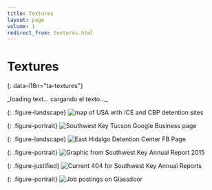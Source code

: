 ```yaml
---
title: Textures
layout: page
volume: 1
redirect_from: textures.html
---
```



# Textures 
{: data-i18n="ta-textures"}

<!-- To change body text, edit booth:
	assets/markdown/textures_en.md and
	assets/markdown/textures_es.md

  LEAVE the “#IMGTAG#” markers in place. They split the text up to feed into
  the <div>s below.
-->

<div id="textures-full-text-1" class="markdownify" data-i18n="ta-v1-textures-full-text-1">
_loading text… cargando el texto…_
</div>

{: .figure-landscape}
![map of USA with ICE and CBP detention sites]({{site.baseurl}}/assets/imgs/v1/textures-fig1a.png)

<div id="textures-full-text-2" class="markdownify" data-i18n="ta-v1-textures-full-text-2"></div>

{: .figure-portrait}
![Southwest Key Tucson Google Business page]({{site.baseurl}}/assets/imgs/v1/textures-fig2.png)

<div id="textures-full-text-3" class="markdownify" data-i18n="ta-v1-textures-full-text-3"></div>

{: .figure-landscape}
![East Hidalgo Detention Center FB Page]({{site.baseurl}}/assets/imgs/v1/textures-fig3.jpg)

<div id="textures-full-text-4" class="markdownify" data-i18n="ta-v1-textures-full-text-4"></div>

{: .figure-portrait}
![Graphic from Southwest Key Annual Report 2015]({{site.baseurl}}/assets/imgs/v1/textures-fig4.png)

<div id="textures-full-text-5" class="markdownify" data-i18n="ta-v1-textures-full-text-5"></div>

{: .figure-justified}
![Current 404 for Southwest Key Annual Reports]({{site.baseurl}}/assets/imgs/v1/textures-fig5.png)

<div id="textures-full-text-6" class="markdownify" data-i18n="ta-v1-textures-full-text-6"></div>

{: .figure-portrait}
![Job postings on Glassdoor]({{site.baseurl}}/assets/imgs/v1/textures-fig6.png)

<div id="textures-full-text-7" class="markdownify" data-i18n="ta-v1-textures-full-text-7"></div>
